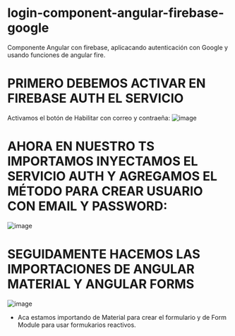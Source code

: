 # login-component-angular-firebase-google
Componente Angular con firebase, aplicacando autenticación con Google y usando funciones de angular fire.

# PRIMERO DEBEMOS ACTIVAR EN FIREBASE AUTH EL SERVICIO
Activamos el botón de Habilitar con correo y contraeña:
![image](https://github.com/user-attachments/assets/0b3c30ca-cab5-4dd3-af7b-e0352fedb751)

# AHORA EN NUESTRO TS IMPORTAMOS INYECTAMOS EL SERVICIO AUTH Y AGREGAMOS EL MÉTODO PARA CREAR USUARIO CON EMAIL Y PASSWORD:
![image](https://github.com/user-attachments/assets/aae2bf07-e8ca-4902-9cfe-0e992fea71e9)

# SEGUIDAMENTE HACEMOS LAS IMPORTACIONES DE ANGULAR MATERIAL Y ANGULAR FORMS
![image](https://github.com/user-attachments/assets/904a4145-0178-4660-ad56-9741249d8549)
* Aca estamos importando de Material para crear el formulario y de Form Module para usar formukarios reactivos.


